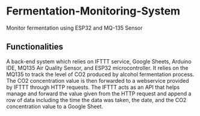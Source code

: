 # Fermentation-Monitoring-System
Monitor fermentation using ESP32 and MQ-135 Sensor

## Functionalities
A back-end system which relies on IFTTT service, Google Sheets, Arduino IDE, MQ135 Air Quality Sensor, and ESP32 microcontroller. It relies on the MQ135 to track the level of CO2 produced by alcohol fermentation process. The CO2 concentration value is then forwarded to a webservice provided by IFTTT through HTTP requests. The IFTTT acts as an API that helps manage and forward the value given from the HTTP request and append a row of data including the time the data was taken, the date, and the CO2 concentration value to a Google Sheet.
